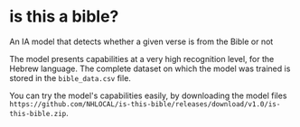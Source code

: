 # is this a bible?
 An IA model that detects whether a given verse is from the Bible or not

The model presents capabilities at a very high recognition level, for the Hebrew language.
The complete dataset on which the model was trained is stored in the `bible_data.csv` file.

You can try the model's capabilities easily, by downloading the model files `https://github.com/NHLOCAL/is-this-bible/releases/download/v1.0/is-this-bible.zip`.
